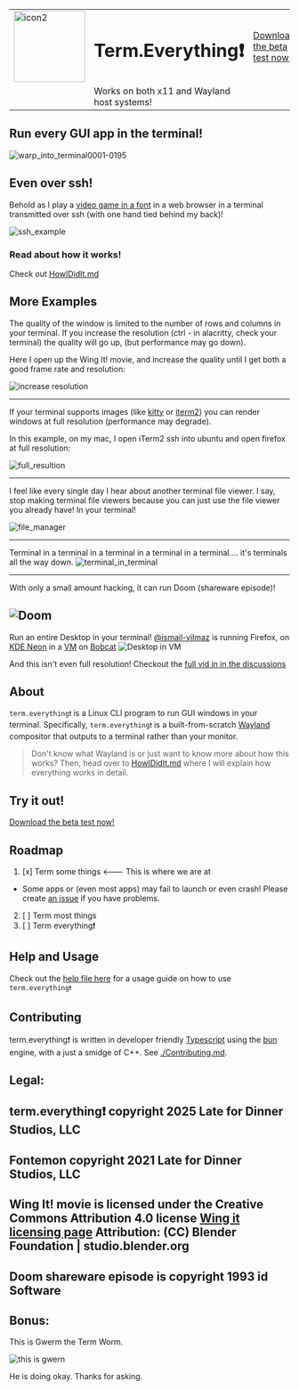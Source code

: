 


<table>
  <tr>
    <td valign="middle">
      <img width="128" height="128" alt="icon2" src="./resources/icon.png" />
    </td>
    <td><h1>Term.Everything❗</h1></td>
    <td><a href="https://github.com/mmulet/term.everything/releases">Download the beta test now!</a></td>
    <td><a href="./resources/HowIDidIt.md">HowIDidIt.md</a></td>
  </tr>
  <tr>
    <td></td>
    <td>Works on both x11 and Wayland host systems!</td>
    <td></td>
    <td></td>
  </tr>
</table>

## Run every GUI app in the terminal!

![warp_into_terminal0001-0195](./resources/graphics/warp_in_2.gif)

## Even over ssh!
Behold as I play a [video game in a font](https://github.com/mmulet/font-game-engine) in a web browser in a terminal transmitted over ssh (with one hand tied behind my back)!

![ssh_example](./resources/graphics/ssh_example.gif)

### Read about how it works!
Check out [HowIDidIt.md](./resources/HowIDidIt.md)

## More Examples
The quality of the window is limited to the number of rows and columns in your
terminal. If you increase the resolution (ctrl - in alacritty, check your
terminal) the quality will go up, (but performance may go down).

Here I open up the Wing It! movie, and increase the quality until I get both
a good frame rate and resolution:

![increase resolution](./resources/graphics/show_increase_res.gif)

----------------

If your terminal supports images (like [kitty](https://sw.kovidgoyal.net/kitty/)
or [iterm2](https://iterm2.com/)) you can render windows at full resolution
(performance may degrade).

In this example, on my mac, I open iTerm2 ssh into ubuntu and open firefox
at full resolution:

![full_resultion](resources/graphics/full_resultion.gif)

------------

I feel like every single day I hear about another terminal file viewer. I say, stop making terminal file viewers because you can just use the file viewer you already have! In your terminal!

![file_manager](./resources/graphics/file_manager.gif)

-------------

Terminal in a terminal in a terminal in a terminal in a terminal.... it's terminals all the way down.
![terminal_in_terminal](./resources/graphics/terminal_in_terminal.gif)

-------------
With only a small amount hacking, it can run Doom (shareware episode)!

![Doom](./resources/graphics/doom.gif)
------
Run an entire Desktop in your terminal!
[@ismail-yilmaz](https://github.com/ismail-yilmaz) is running Firefox, on [KDE Neon](https://neon.kde.org) in a [VM](https://gitlab.gnome.org/GNOME/gnome-boxes) on [Bobcat](https://github.com/ismail-yilmaz/Bobcat)
![Desktop in VM](./resources/graphics/desktop_in_vm.gif)

And this isn't even full resolution! Checkout the [full vid in in the discussions](https://github.com/mmulet/term.everything/discussions/16#discussioncomment-14390137)

## About
`term.everything❗` is a Linux CLI program to run GUI windows in your terminal. Specifically, `term.everything❗` is a built-from-scratch [Wayland](https://wiki.archlinux.org/title/Wayland) compositor that outputs to a terminal rather than your monitor.

>Don't know what Wayland is or just want to know more about how this works? Then, head over to [HowIDidIt.md](./resources/HowIDidIt.md) where I will explain how everything works in detail.

## Try it out!
[Download the beta test now!](https://github.com/mmulet/term.everything/releases)

## Roadmap
1. [x] Term some things <--- This is where we are at
  - Some apps or (even most apps) may fail to launch or even crash! Please create [an issue]( https://github.com/mmulet/term.everything/issues) if you have problems.
2. [ ] Term most things
3. [ ] Term everything❗

## Help and Usage
Check out the [help file here](./resources/help.md) for a usage guide on how to use `term.everything❗`

## Contributing
term.everything❗ is written in developer friendly [Typescript](https://www.typescriptlang.org/) using the [bun](https://bun.com/) engine, with a just a smidge of C++.
See [./Contributing.md](./Contributing.md).

## Legal:

term.everything❗ copyright 2025 Late for Dinner Studios, LLC
---
Fontemon copyright 2021 Late for Dinner Studios, LLC
---
Wing It! movie is licensed under the Creative Commons Attribution 4.0 license
[Wing it licensing page](https://studio.blender.org/projects/wing-it/pages/licensing/)
Attribution:
(CC) Blender Foundation | studio.blender.org
---
Doom shareware episode is copyright 1993 id Software
---

## Bonus:
This is Gwerm the Term Worm.

![this is gwern](./resources/graphics/this_is_gwern.gif)

He is doing okay. Thanks for asking.
